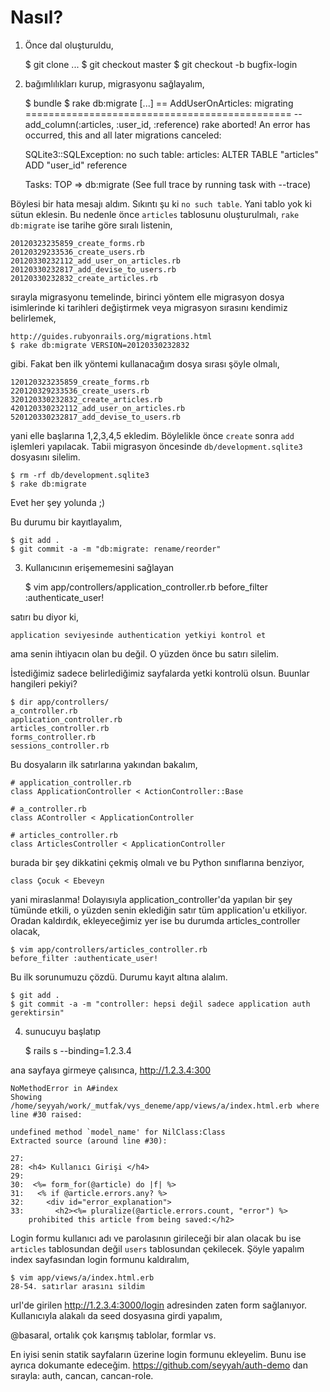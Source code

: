 # Nasıl?

1) Önce dal oluşturuldu,

	$ git clone ...
	$ git checkout master
	$ git checkout -b bugfix-login

2) bağımlılıkları kurup, migrasyonu sağlayalım,

	$ bundle
	$ rake db:migrate
	[...]
	==  AddUserOnArticles: migrating ==============================================
	-- add_column(:articles, :user_id, :reference)
	rake aborted!
	An error has occurred, this and all later migrations canceled:

	SQLite3::SQLException: no such table: articles: ALTER TABLE "articles" ADD "user_id" reference

	Tasks: TOP => db:migrate
	(See full trace by running task with --trace)

Böylesi bir hata mesajı aldım. Sıkıntı şu ki `no such table`. Yani tablo yok ki
sütun eklesin. Bu nedenle önce `articles` tablosunu oluşturulmalı, `rake
db:migrate` ise tarihe göre sıralı listenin,

	20120323235859_create_forms.rb
	20120329233536_create_users.rb
	20120330232112_add_user_on_articles.rb
	20120330232817_add_devise_to_users.rb
	20120330232832_create_articles.rb

sırayla migrasyonu temelinde, birinci yöntem elle migrasyon dosya isimlerinde ki
tarihleri değiştirmek veya migrasyon sırasını kendimiz belirlemek,

	http://guides.rubyonrails.org/migrations.html
	$ rake db:migrate VERSION=20120330232832

gibi. Fakat ben ilk yöntemi kullanacağım dosya sırası şöyle olmalı,

	120120323235859_create_forms.rb
	220120329233536_create_users.rb
	320120330232832_create_articles.rb
	420120330232112_add_user_on_articles.rb
	520120330232817_add_devise_to_users.rb

yani elle başlarına 1,2,3,4,5 ekledim. Böylelikle önce `create` sonra `add`
işlemleri yapılacak. Tabii migrasyon öncesinde `db/development.sqlite3`
dosyasını silelim.

	$ rm -rf db/development.sqlite3
	$ rake db:migrate

Evet her şey yolunda ;)

Bu durumu bir kayıtlayalım,

	$ git add .
	$ git commit -a -m "db:migrate: rename/reorder"

3) Kullanıcının erişememesini sağlayan

	$ vim app/controllers/application_controller.rb
	before_filter :authenticate_user!

satırı bu diyor ki,

	application seviyesinde authentication yetkiyi kontrol et

ama senin ihtiyacın olan bu değil. O yüzden önce bu satırı silelim.

İstediğimiz sadece belirlediğimiz sayfalarda yetki kontrolü olsun.
Buunlar hangileri pekiyi?

	$ dir app/controllers/
	a_controller.rb
	application_controller.rb
	articles_controller.rb
	forms_controller.rb
	sessions_controller.rb

Bu dosyaların ilk satırlarına yakından bakalım,

	# application_controller.rb
	class ApplicationController < ActionController::Base

	# a_controller.rb
	class AController < ApplicationController

	# articles_controller.rb
	class ArticlesController < ApplicationController

burada bir şey dikkatini çekmiş olmalı ve bu Python sınıflarına benziyor,

	class Çocuk < Ebeveyn

yani miraslanma! Dolayısıyla application_controller'da yapılan bir şey tümünde
etkili, o yüzden senin eklediğin satır tüm application'u etkiliyor. Oradan
kaldırdık, ekleyeceğimiz yer ise bu durumda articles_controller olacak,

	$ vim app/controllers/articles_controller.rb
	before_filter :authenticate_user!

Bu ilk sorunumuzu çözdü. Durumu kayıt altına alalım.

	$ git add .
	$ git commit -a -m "controller: hepsi değil sadece application auth
	gerektirsin"

4) sunucuyu başlatıp

	$ rails s --binding=1.2.3.4

ana sayfaya girmeye çalısınca, http://1.2.3.4:300

	NoMethodError in A#index
	Showing /home/seyyah/work/_mutfak/vys_deneme/app/views/a/index.html.erb where line #30 raised:

	undefined method `model_name' for NilClass:Class
	Extracted source (around line #30):

	27:
	28: <h4> Kullanıcı Girişi </h4>
	29:
	30:  <%= form_for(@article) do |f| %>
	31:   <% if @article.errors.any? %>
	32:     <div id="error_explanation">
	33:       <h2><%= pluralize(@article.errors.count, "error") %>
		prohibited this article from being saved:</h2>


Login formu kullanıcı adı ve parolasının girileceği bir alan olacak bu ise
`articles` tablosundan değil `users` tablosundan çekilecek. Şöyle yapalım index
sayfasından login formunu kaldıralım,

	$ vim app/views/a/index.html.erb
	28-54. satırlar arasını sildim

url'de girilen http://1.2.3.4:3000/login adresinden zaten form sağlanıyor.
Kullanıcıyla alakalı da seed dosyasına girdi yapalım,

@basaral, ortalık çok karışmış tablolar, formlar vs.

En iyisi senin statik sayfaların üzerine login formunu ekleyelim. Bunu ise
ayrıca dokumante edeceğim. https://github.com/seyyah/auth-demo dan sırayla:
auth, cancan, cancan-role.
